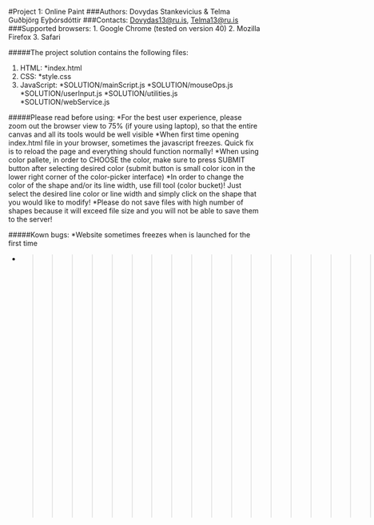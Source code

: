 #Project 1: Online Paint
###Authors: Dovydas Stankevicius & Telma Guðbjörg Eyþórsdóttir
###Contacts: Dovydas13@ru.is, Telma13@ru.is
###Supported browsers:
	1. Google Chrome (tested on version 40)
	2. Mozilla Firefox
	3. Safari


#####The project solution contains the following files:
1. HTML:
	*index.html
2. CSS: 
	*style.css
3. JavaScript:
	*SOLUTION/mainScript.js
	*SOLUTION/mouseOps.js
	*SOLUTION/userInput.js
	*SOLUTION/utilities.js
	*SOLUTION/webService.js

#####Please read before using:
*For the best user experience, please zoom out the browser view to 75% (if youre using laptop), so that the entire canvas and all its tools would be well visible
*When first time opening index.html file in your browser, sometimes the javascript freezes. Quick fix is to reload the page and everything should function normally!
*When using color pallete, in order to CHOOSE the color, make sure to press SUBMIT button after selecting desired color (submit button is small color icon in the lower right corner of the color-picker interface)
*In order to change the color of the shape and/or its line width, use fill tool (color bucket)! Just select the desired line color or line width and simply click on the shape that you would like to modify!
*Please do not save files with high number of shapes because it will exceed file size and you will not be able to save them to the server!

#####Kown bugs:
*Website sometimes freezes when is launched for the first time
* >>>>>>>>>>>>>>>>>>>>>>> ANY UPLOADD/SAVE/DOWNLOAD BUGS???
